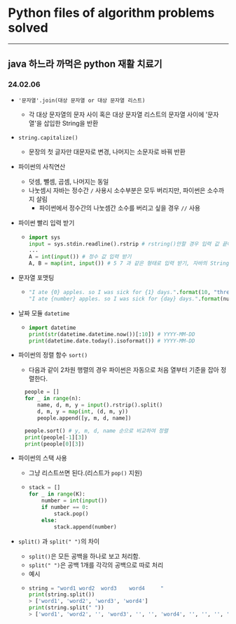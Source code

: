 # Python files of algorithm problems solved

---

## java 하느라 까먹은 python 재활 치료기

### 24.02.06
- `'문자열'.join(대상 문자열 or 대상 문자열 리스트)`
  - 각 대상 문자열의 문자 사이 혹은 대상 문자열 리스트의 문자열 사이에 '문자열'을 삽입한 String을 반환
- `string.capitalize()`
  - 문장의 첫 글자만 대문자로 변경, 나머지는 소문자로 바꿔 반환
- 파이썬의 사칙연산
  - 덧셈, 뺄셈, 곱셈, 나머지는 동일
  - 나눗셈시 자바는 정수간 `/` 사용시 소수부분은 모두 버리지만, 파이썬은 소수까지 살림
    - 파이썬에서 정수간의 나눗셈간 소수를 버리고 싶을 경우 `//` 사용
- 파이썬 빨리 입력 받기
  - ```python
    import sys
    input = sys.stdin.readline().rstrip # rstring()안할 경우 입력 값 끝에 개행문자 추가됨, 여러줄 입력시에는 rstrip삭제 필요
    ...    
    A = int(input()) # 정수 값 입력 받기
    A, B = map(int, input()) # 5 7 과 같은 형태로 입력 받기, 자바의 StringTokenizer 이용과 동일
    ```
- 문자열 포맷팅
  - ```python
    "I ate {0} apples. so I was sick for {1} days.".format(10, "three") # 'I ate 10 apples. so I was sick for three days.'
    "I ate {number} apples. so I was sick for {day} days.".format(number=10, day=3) # 'I ate 10 apples. so I was sick for 3 days.'
    
    ```
- 날짜 모듈 `datetime`
  - ```python
    import datetime
    print(str(datetime.datetime.now())[:10]) # YYYY-MM-DD
    print(datetime.date.today().isoformat()) # YYYY-MM-DD
    ```
    
- 파이썬의 정렬 함수 `sort()`
  - 다음과 같이 2차원 행렬의 경우 파이썬은 자동으로 처음 열부터 기준을 잡아 정렬한다. 
  ```python
    people = []
    for _ in range(n):
        name, d, m, y = input().rstrip().split()
        d, m, y = map(int, (d, m, y))
        people.append([y, m, d, name])

    people.sort() # y, m, d, name 순으로 비교하여 정렬
    print(people[-1][3])
    print(people[0][3])
  ```
  
- 파이썬의 스택 사용
  - 그냥 리스트쓰면 된다.(리스트가 `pop()` 지원)
  - ```python
    stack = []
    for _ in range(K):
        number = int(input())
        if number == 0:
            stack.pop()
        else:
            stack.append(number)
    ```
    
- `split()` 과 `split(" ")`의 차이
  - `split()`은 모든 공백을 하나로 보고 처리함.
  - `split(" ")`은 공백 1개를 각각의 공백으로 따로 처리
  - 예시
  - ```python
    string = "word1 word2  word3    word4     "
    print(string.split())
    > ['word1', 'word2', 'word3', 'word4']
    print(string.split(" "))
    > ['word1', 'word2', '', 'word3', '', '', 'word4', '', '', '', '']
    ```